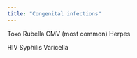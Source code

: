 ```yaml
---
title: "Congenital infections"
---
```

Toxo
Rubella
CMV (most common)
Herpes 

HIV
Syphilis
Varicella

